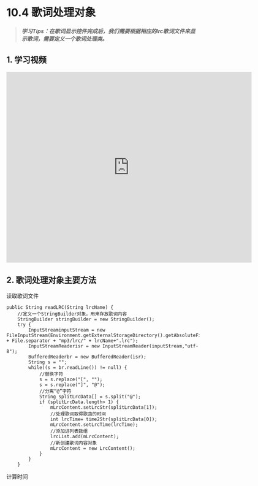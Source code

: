 # 10.4 歌词处理对象

>##### 学习Tips：在歌词显示控件完成后，我们需要根据相应的lrc歌词文件来显示歌词，需要定义一个歌词处理类。

## 1. 学习视频

<iframe frameborder="0" width="640" height="498" src="https://v.qq.com/iframe/player.html?vid=z0180bhmznp&tiny=0&auto=0" allowfullscreen></iframe>

## 2. 歌词处理对象主要方法

读取歌词文件

```
public String readLRC(String lrcName) {
    //定义一个StringBuilder对象，用来存放歌词内容
    StringBuilder stringBuilder = new StringBuilder();
    try {
        InputStreaminputStream = new FileInputStream(Environment.getExternalStorageDirectory().getAbsoluteFile() + File.separator + "mp3/lrc/" + lrcName+".lrc");
        InputStreamReaderisr = new InputStreamReader(inputStream,"utf-8");
        BufferedReaderbr = new BufferedReader(isr);
        String s = "";
        while((s = br.readLine()) != null) {
            //替换字符
            s = s.replace("[", "");
            s = s.replace("]", "@");
            //分离“@”字符
            String splitLrcData[] = s.split("@");
            if (splitLrcData.length> 1) {
                mLrcContent.setLrcStr(splitLrcData[1]);
                //处理歌词取得歌曲的时间
                int lrcTime= time2Str(splitLrcData[0]);
                mLrcContent.setLrcTime(lrcTime);
                //添加进列表数组
                lrcList.add(mLrcContent);
                //新创建歌词内容对象
                mLrcContent = new LrcContent();
            }
        }
    }
```

计算时间

```

```